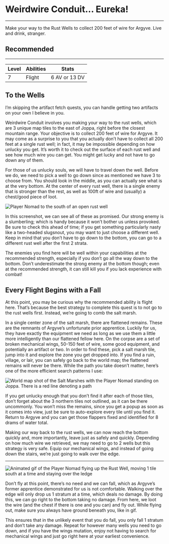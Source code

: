 # Weirdwire Conduit... Eureka!

---

Make your way to the Rust Wells to collect 200 feet of wire for Argyve. Live and drink, stranger.

<div class="section-info">

## Recommended

---

| Level | Abilities | Stats         |
| ----- | --------- | ------------- |
| 7     | Flight    | 6 AV or 13 DV |

</div>

## To the Wells

I’m skipping the artifact fetch quests, you can handle getting two artifacts on your own I believe in you.

Weirdwire Conduit involves you making your way to the rust wells, which are 3 unique map tiles to the east of Joppa, right before the closest mountain range. Your objective is to collect 200 feet of wire for Argyve. It may come as a surprise to you that you actually don’t have to collect all 200 feet at a single rust well; in fact, it may be impossible depending on how unlucky you get. It’s worth it to check out the surface of each rust well and see how much wire you can get. You might get lucky and not have to go down any of them.

For those of us unlucky souls, we will have to travel down the well. Before we do, we need to pick a well to go down since as mentioned we have 3 to choose from. You should look in the middle, as you can actually see what is at the very bottom. At the center of every rust well, there is a single enemy that is stronger than the rest, as well as 100ft of wire and (usually) a chest/good piece of loot.

![Player Nomad to the south of an open rust well]($assetsDir/images/quests/weirdwire-well.png)

In this screenshot, we can see all of these as promised. Our strong enemy is a slumberling; which is handy because it won’t bother us unless provoked. Be sure to check this ahead of time; if you get something particularly nasty like a two-headed slugsnout, you may want to just choose a different well. Keep in mind that you don’t have to go down to the bottom, you can go to a different rust well after the first 2 strata.

The enemies you find here will be well within your capabilities at the recommended strength, especially if you don’t go all the way down to the bottom. Don’t underestimate the strong enemy at the bottom though; even at the recommended strength, it can still kill you if you lack experience with combat!

## Every Flight Begins with a Fall

At this point, you may be curious why the recommended ability is flight here. That’s because the best strategy to complete this quest is to not go to the rust wells first. Instead, we’re going to comb the salt marsh.

In a single center zone of the salt marsh, there are flattened remains. These are the remnants of Argyve’s unfortunate prior apprentice. Luckily for us, they have exactly the equipment we need as long as we use them a little more intelligently than our flattened fellow here. On the corpse are a set of broken mechanical wings, 50-150 feet of wire, some good equipment, and potentially an artifact or two. In order to find these, pick a salt marsh tile, jump into it and explore the zone you get dropped into. If you find a ruin, village, or lair, you can safely go back to the world map; the flattened remains will never be there. While the path you take doesn’t matter, here’s one of the more efficient search patterns I use:

![World map shot of the Salt Marshes with the Player Nomad standing on Joppa. There is a red line denoting a path]($assetsDir/images/quests/weirdwire-marshPath.png)

If you get unlucky enough that you don’t find it after each of those tiles, don’t forget about the 3 northern tiles not outlined, as it can be there uncommonly. You won’t miss the remains, since you get a popup as soon as it comes into view, just be sure to auto-explore every tile until you find it. Return to Argyve and you can get those flappers fixed and identified for 8 drams of water total.

Making our way back to the rust wells, we can now reach the bottom quickly and, more importantly, leave just as safely and quickly. Depending on how much wire we retrieved, we may need to go to 2 wells but this strategy is very safe. Equip our mechanical wings, and instead of going down the stairs, we’re just going to walk over the edge.

---

![Animated gif of the Player Nomad flying up the Rust Well, moving 1 tile south at a time and staying over the ledge]($assetsDir/images/quests/weirdwire-flying.gif)

Don’t fly at this point, there’s no need and we can fall, which as Argyve’s former apprentice demonstrated for us is not comfortable. Walking over the edge will only drop us 1 stratum at a time, which deals no damage. By doing this, we can go right to the bottom taking no damage. From here, we loot the wire (and the chest if there is one and you can) and fly out. While flying out, make sure you always have ground beneath you, like in gif.

This ensures that in the unlikely event that you do fall, you only fall 1 stratum and don’t take any damage. Repeat for however many wells you need to go down, and if you have the wings mutation, enjoy not having to search for mechanical wings and just go right here at your earliest convenience.
